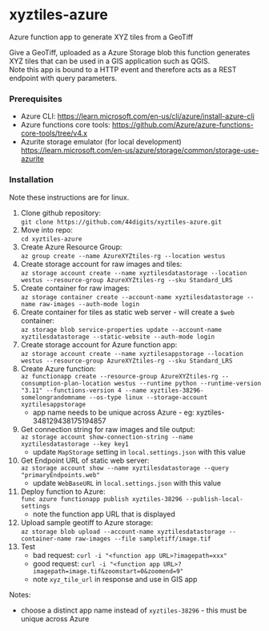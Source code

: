 # xyztiles-azure
Azure function app to generate XYZ tiles from a GeoTiff

Give a GeoTiff, uploaded as a Azure Storage blob this function generates XYZ tiles
that can be used in a GIS application such as QGIS.  
Note this app is bound to a HTTP event and therefore acts as a REST endpoint with query parameters.

### Prerequisites
- Azure CLI: https://learn.microsoft.com/en-us/cli/azure/install-azure-cli
- Azure functions core tools: https://github.com/Azure/azure-functions-core-tools/tree/v4.x
- Azurite storage emulator (for local development) https://learn.microsoft.com/en-us/azure/storage/common/storage-use-azurite

### Installation
Note these instructions are for linux.  

1. Clone github repository:  
   `git clone https://github.com/44digits/xyztiles-azure.git`
1. Move into repo:  
  `cd xyztiles-azure`
1. Create Azure Resource Group:  
   `az group create --name AzureXYZtiles-rg --location westus`
1. Create storage account for raw images and tiles:  
   `az storage account create --name xyztilesdatastorage --location westus --resource-group AzureXYZtiles-rg --sku Standard_LRS`
1. Create container for raw images:  
   `az storage container create --account-name xyztilesdatastorage --name raw-images --auth-mode login`
1. Create container for tiles as static web server - will create a `$web` container:  
   `az storage blob service-properties update --account-name xyztilesdatastorage --static-website --auth-mode login`
1. Create storage account for Azure function app:  
   `az storage account create --name xyztilesappstorage --location westus --resource-group AzureXYZtiles-rg --sku Standard_LRS`
1. Create Azure function:  
   `az functionapp create --resource-group AzureXYZtiles-rg --consumption-plan-location westus --runtime python --runtime-version "3.11" --functions-version 4 --name xyztiles-38296-somelongrandomname --os-type linux --storage-account xyztilesappstorage`
    - app name needs to be unique across Azure - eg: xyztiles-348129438175194857
1. Get connection string for raw images and tile output:  
   `az storage account show-connection-string --name xyztilesdatastorage --key key1`
    - update `MapStorage` setting in `local.settings.json` with this value
1. Get Endpoint URL of static web server:  
   `az storage account show --name xyztilesdatastorage --query "primaryEndpoints.web"`
    - update `WebBaseURL` in `local.settings.json` with this value
1. Deploy function to Azure:  
   `func azure functionapp publish xyztiles-38296 --publish-local-settings`
    - note the function app URL that  is displayed
1. Upload sample geotiff to Azure storage:  
   `az storage blob upload --account-name xyztilesdatastorage --container-name raw-images --file sampletiff/image.tif`
1. Test 
    - bad request: `curl -i "<function app URL>?imagepath=xxx"`
    - good request: `curl -i "<function app URL>?imagepath=image.tif&zoomstart=0&zoomend=9"`
    - note `xyz_tile_url` in response and use in GIS app

Notes:
 - choose a distinct app name instead of `xyztiles-38296` - this must be unique across Azure
